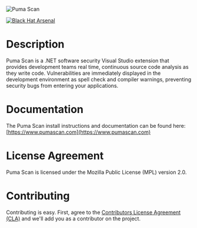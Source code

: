 ![Puma Scan](https://www.pumascan.com/images/logo-horiz.png)

[![Black Hat Arsenal](https://www.pumascan.com/images/bh-arsenal-2017.svg)](https://www.blackhat.com/asia-17/arsenal.html#eric-johnson)

# Description
Puma Scan is a .NET software security Visual Studio extension that provides development teams real time, continuous source code analysis as they write code. Vulnerabilities are immediately displayed in the development environment as spell check and compiler warnings, preventing security bugs from entering your applications.

# Documentation
The Puma Scan install instructions and documentation can be found here: [https://www.pumascan.com](https://www.pumascan.com)

# License Agreement
Puma Scan is licensed under the Mozilla Public License (MPL) version 2.0.

# Contributing

Contributing is easy. First, agree to the [Contributors License Agreement (CLA)](https://www.clahub.com/agreements/pumasecurity/puma-scan) and we'll add you as a contributor on the project.
